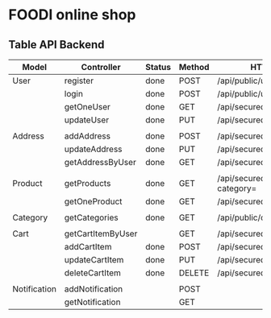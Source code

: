 # FOODI online shop

## Table API Backend

| Model        | Controller        | Status | Method | HTTPS                           |
| ------------ | ----------------- | ------ | ------ | ------------------------------- |
| User         | register          | done   | POST   | /api/public/user/register       |
|              | login             | done   | POST   | /api/public/user/login          |
|              | getOneUser        | done   | GET    | /api/secured/user/              |
|              | updateUser        | done   | PUT    | /api/secured/user/              |
|              |                   |        |        |                                 |
| Address      | addAddress        | done   | POST   | /api/secured/address            |
|              | updateAddress     | done   | PUT    | /api/secured/address/:id        |
|              | getAddressByUser  | done   | GET    | /api/secured/address            |
|              |                   |        |        |                                 |
| Product      | getProducts       | done   | GET    | /api/secured/product/?category= |
|              | getOneProduct     | done   | GET    | /api/secured/product/:id        |
|              |                   |        |        |                                 |
| Category     | getCategories     | done   | GET    | /api/public/category/           |
|              |                   |        |        |                                 |
| Cart         | getCartItemByUser |        | GET    | /api/secured/cart/              |
|              | addCartItem       | done   | POST   | /api/secured/cart/:id           |
|              | updateCartItem    | done   | PUT    | /api/secured/cart/:id           |
|              | deleteCartItem    | done   | DELETE | /api/secured/cart/:id           |
|              |                   |        |        |                                 |
| Notification | addNotification   |        | POST   |                                 |
|              | getNotification   |        | GET    |                                 |

